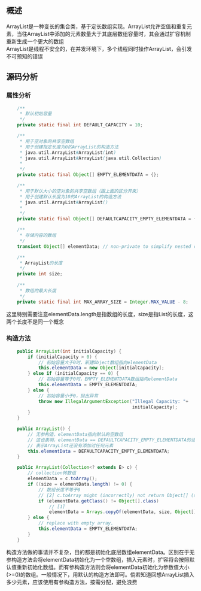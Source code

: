 ## 概述  
ArrayList是一种变长的集合类，基于定长数组实现。ArrayList允许空值和重复元素，当往ArrayList中添加的元素数量大于其底层数组容量时，其会通过扩容机制重新生成一个更大的数组  
ArrayList是线程不安全的，在并发环境下，多个线程同时操作ArrayList，会引发不可预知的错误  
## 源码分析  
### 属性分析  
```java
    /**
     * 默认初始容量
     */
    private static final int DEFAULT_CAPACITY = 10;

    /**
     * 用于空对象的共享空数组
     * 用于创建指定长度为0的ArrayList的构造方法
     * java.util.ArrayList#ArrayList(int)
     * java.util.ArrayList#ArrayList(java.util.Collection)
     *
     */
    private static final Object[] EMPTY_ELEMENTDATA = {};

    /**
     * 用于默认大小的空对象的共享空数组（跟上面的区分开来）
     * 用于创建默认长度为10的ArrayList的构造方法
     * java.util.ArrayList#ArrayList()
     *
     */
    private static final Object[] DEFAULTCAPACITY_EMPTY_ELEMENTDATA = {};

    /**
     * 存储内容的数组
     */
    transient Object[] elementData; // non-private to simplify nested class access

    /**
     * ArrayList的长度
     */
    private int size;
    
    /**
     * 数组的最大长度
     */
    private static final int MAX_ARRAY_SIZE = Integer.MAX_VALUE - 8;
```  
这里特别需要注意elementData.length是指数组的长度，size是指List的长度，这两个长度不是同一个概念  
### 构造方法  
```java
    public ArrayList(int initialCapacity) {
        if (initialCapacity > 0) {
            // 初始容量大于0时，新建Object数组指向elementData
            this.elementData = new Object[initialCapacity];
        } else if (initialCapacity == 0) {
            // 初始容量等于0时，EMPTY_ELEMENTDATA数组指向elementData
            this.elementData = EMPTY_ELEMENTDATA;
        } else {
            // 初始容量小于0，抛出异常
            throw new IllegalArgumentException("Illegal Capacity: "+
                                               initialCapacity);
        }
    }

    public ArrayList() {
        // 无参构造，elementData指向默认的空数组
        // 这也表明，elementData == DEFAULTCAPACITY_EMPTY_ELEMENTDATA的话
        // 表示ArrayList还没有添加过任何元素
        this.elementData = DEFAULTCAPACITY_EMPTY_ELEMENTDATA;
    }

    public ArrayList(Collection<? extends E> c) {
        // collection转数组
        elementData = c.toArray();
        if ((size = elementData.length) != 0) {
            // 数组长度不等于0
            // [2] c.toArray might (incorrectly) not return Object[] (see 6260652)
            if (elementData.getClass() != Object[].class)
                // [1]
                elementData = Arrays.copyOf(elementData, size, Object[].class);
        } else {
            // replace with empty array.
            this.elementData = EMPTY_ELEMENTDATA;
        }
    }
```  
构造方法做的事请并不复杂，目的都是初始化底层数组elementData。区别在于无参构造方法会将elementData初始化为一个空数组，插入元素时，扩容将会按照默认值重新初始化数组。而有参构造方法则会将elementData初始化为参数值大小(>=0)的数组。一般情况下，用默认的构造方法即可。倘若知道回想ArrayList插入多少元素，应该使用有参构造方法，按需分配，避免浪费  


